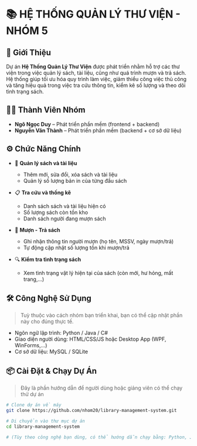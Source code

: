# 📚 HỆ THỐNG QUẢN LÝ THƯ VIỆN - NHÓM 5

## 🧾 Giới Thiệu

Dự án **Hệ Thống Quản Lý Thư Viện** được phát triển nhằm hỗ trợ các thư viện trong việc quản lý sách, tài liệu, cũng như quá trình mượn và trả sách. Hệ thống giúp tối ưu hóa quy trình làm việc, giảm thiểu công việc thủ công và tăng hiệu quả trong việc tra cứu thông tin, kiểm kê số lượng và theo dõi tình trạng sách.

## 👨‍💻 Thành Viên Nhóm

- **Ngô Ngọc Duy** – Phát triển phần mềm (frontend + backend)
- **Nguyễn Văn Thành** – Phát triển phần mềm (backend + cơ sở dữ liệu)

## ⚙️ Chức Năng Chính

- 📘 **Quản lý sách và tài liệu**
  - Thêm mới, sửa đổi, xóa sách và tài liệu
  - Quản lý số lượng bản in của từng đầu sách

- 📋 **Tra cứu và thống kê**
  - Danh sách sách và tài liệu hiện có
  - Số lượng sách còn tồn kho
  - Danh sách người đang mượn sách

- 🔄 **Mượn - Trả sách**
  - Ghi nhận thông tin người mượn (họ tên, MSSV, ngày mượn/trả)
  - Tự động cập nhật số lượng tồn khi mượn/trả

- 🔍 **Kiểm tra tình trạng sách**
  - Xem tình trạng vật lý hiện tại của sách (còn mới, hư hỏng, mất trang,...)

## 🛠️ Công Nghệ Sử Dụng

> Tuỳ thuộc vào cách nhóm bạn triển khai, bạn có thể cập nhật phần này cho đúng thực tế.

- Ngôn ngữ lập trình: Python / Java / C#
- Giao diện người dùng: HTML/CSS/JS hoặc Desktop App (WPF, WinForms,...)
- Cơ sở dữ liệu: MySQL / SQLite

## 📦 Cài Đặt & Chạy Dự Án

> Đây là phần hướng dẫn để người dùng hoặc giảng viên có thể chạy thử dự án

```bash
# Clone dự án về máy
git clone https://github.com/nhom20/library-management-system.git

# Di chuyển vào thư mục dự án
cd library-management-system

# (Tùy theo công nghệ bạn dùng, có thể hướng dẫn chạy bằng: Python, Java, C#, etc.)
